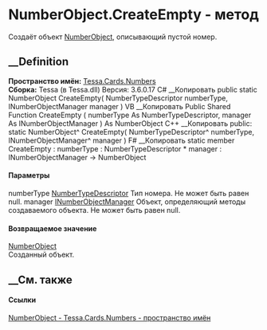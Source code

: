 # NumberObject.CreateEmpty - метод
Создаёт объект [NumberObject](T_Tessa_Cards_Numbers_NumberObject.htm),
описывающий пустой номер.
## __Definition
 **Пространство имён:** [Tessa.Cards.Numbers](N_Tessa_Cards_Numbers.htm)  
 **Сборка:** Tessa (в Tessa.dll) Версия: 3.6.0.17
C# __Копировать
     public static NumberObject CreateEmpty(
    	NumberTypeDescriptor numberType,
    	INumberObjectManager manager
    )
VB __Копировать
     Public Shared Function CreateEmpty ( 
    	numberType As NumberTypeDescriptor,
    	manager As INumberObjectManager
    ) As NumberObject
C++ __Копировать
     public:
    static NumberObject^ CreateEmpty(
    	NumberTypeDescriptor^ numberType, 
    	INumberObjectManager^ manager
    )
F# __Копировать
     static member CreateEmpty : 
            numberType : NumberTypeDescriptor * 
            manager : INumberObjectManager -> NumberObject 
#### Параметры
numberType
[NumberTypeDescriptor](T_Tessa_Cards_Numbers_NumberTypeDescriptor.htm)
    Тип номера. Не может быть равен null.
manager [INumberObjectManager](T_Tessa_Cards_Numbers_INumberObjectManager.htm)
     Объект, определяющий методы создаваемого объекта. Не может быть равен null. 
#### Возвращаемое значение
[NumberObject](T_Tessa_Cards_Numbers_NumberObject.htm)  
Созданный объект.
##  __См. также
#### Ссылки
[NumberObject - ](T_Tessa_Cards_Numbers_NumberObject.htm)
[Tessa.Cards.Numbers - пространство имён](N_Tessa_Cards_Numbers.htm)
